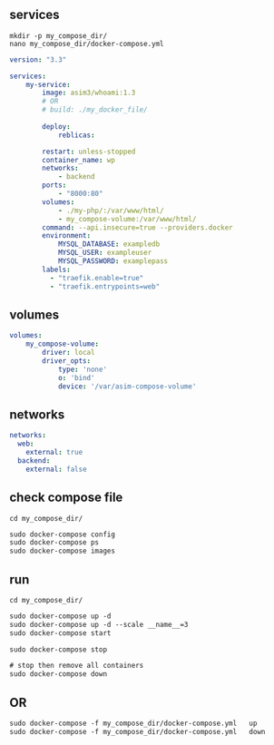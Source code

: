 ## services
`mkdir -p my_compose_dir/`     
`nano my_compose_dir/docker-compose.yml`
```yaml
version: "3.3"

services:
    my-service:
        image: asim3/whoami:1.3
        # OR
        # build: ./my_docker_file/
        
        deploy:
            reblicas:

        restart: unless-stopped
        container_name: wp
        networks:
            - backend
        ports:
            - "8000:80"
        volumes:
            - ./my-php/:/var/www/html/
            - my_compose-volume:/var/www/html/
        command: --api.insecure=true --providers.docker
        environment:
            MYSQL_DATABASE: exampledb
            MYSQL_USER: exampleuser
            MYSQL_PASSWORD: examplepass
        labels:
          - "traefik.enable=true"
          - "traefik.entrypoints=web"
```


## volumes 
```yaml
volumes:
    my_compose-volume:
        driver: local
        driver_opts:
            type: 'none'
            o: 'bind'
            device: '/var/asim-compose-volume'
```


## networks 
```yaml
networks:
  web:
    external: true
  backend:
    external: false
```


## check compose file
`cd my_compose_dir/`
```txt
sudo docker-compose config
sudo docker-compose ps
sudo docker-compose images
```


## run
`cd my_compose_dir/`
```txt
sudo docker-compose up -d
sudo docker-compose up -d --scale __name__=3
sudo docker-compose start

sudo docker-compose stop

# stop then remove all containers
sudo docker-compose down
```


## OR 
```txt
sudo docker-compose -f my_compose_dir/docker-compose.yml   up
sudo docker-compose -f my_compose_dir/docker-compose.yml   down
```

